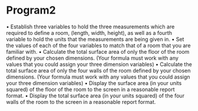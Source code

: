 # Program2
• Establish three variables to hold the three measurements which are required to define a room, (length, width, height), as well as a 
  fourth variable to hold the units that the measurements are being given in. 
• Set the values of each of the four variables to match that of a room that you are familiar with. 
• Calculate the total surface area of only the floor of the room defined by your chosen dimensions. (Your formula must work with any values
  that you could assign your three dimension variables) 
• Calculate the total surface area of only the four walls of the room defined by your chosen dimensions. (Your formula must work with any 
  values that you could assign your three dimension variables) 
• Display the surface area (in your units squared) of the floor of the room to the screen in a reasonable report format. 
• Display the total surface area (in your units squared) of the four walls of the room to the screen in a reasonable report format.
